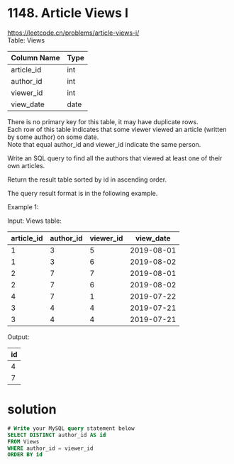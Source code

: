# 1148. Article Views I
https://leetcode.cn/problems/article-views-i/  
Table: Views

| Column Name   | Type    |
|---------------|---------|
| article_id    | int     |
| author_id     | int     |
| viewer_id     | int     |
| view_date     | date    |

There is no primary key for this table, it may have duplicate rows.   
Each row of this table indicates that some viewer viewed an article (written by some author) on some date.   
Note that equal author_id and viewer_id indicate the same person.  

Write an SQL query to find all the authors that viewed at least one of their own articles.  

Return the result table sorted by id in ascending order.   

The query result format is in the following example.   

Example 1:

Input: 
Views table:

| article_id | author_id | viewer_id | view_date  |
|---------------|---------|---------------|---------|
| 1          | 3         | 5         | 2019-08-01 |
| 1          | 3         | 6         | 2019-08-02 |
| 2          | 7         | 7         | 2019-08-01 |
| 2          | 7         | 6         | 2019-08-02 |
| 4          | 7         | 1         | 2019-07-22 |
| 3          | 4         | 4         | 2019-07-21 |
| 3          | 4         | 4         | 2019-07-21 |

Output: 

| id   |
|------|
| 4    |
| 7    |

# solution
``` sql
# Write your MySQL query statement below
SELECT DISTINCT author_id AS id
FROM Views
WHERE author_id = viewer_id
ORDER BY id
```

